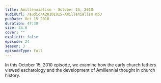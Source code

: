 ```yaml
---
title: Amillennialism - October 15, 2010
audioUrl: /audio/A20101015-Amillenialism.mp3
pubDate: Oct 15 2010
duration: 47:30
size: 24.0
cover: ""
explicit: false
episode: 24
season: 3
episodeType: full
---
```

In this October 15, 2010 episode, we examine how the early church fathers viewed eschatology and the development of Amillennial thought in church history.

